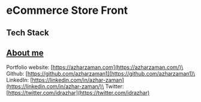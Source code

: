 # eCommerce Store Front

## Tech Stack

## <u>About me</u>

Portfolio website: [https://azharzaman.com](https://azharzaman.com/)\
Github: [https://github.com/azharzaman1](https://github.com/azharzaman1)\
LinkedIn: [https://linkedin.com/in/azhar-zaman](https://linkedin.com/in/azhar-zaman/)\
Twitter: [https://twitter.com/idrazhar](https://twitter.com/idrazhar)
